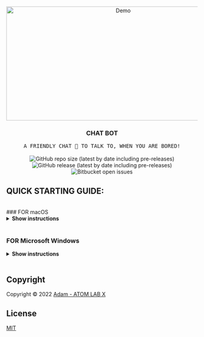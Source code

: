 <!-- PROJECT LOGO -->
<br />
<p align="center">
  <a href="https://github.com/AtomLabX/ChatBot_V1">
    <img src="https://github.com/AtomLabX/ChatBot_V1/blob/main/ref/Demo-gif.gif?raw=true" alt="Demo" width="600" height="300">
  </a>

  <h3 align="center">CHAT BOT</h3>

  <p align="center">
    <samp>A FRIENDLY CHAT 🤖 TO TALK TO, WHEN YOU ARE BORED!</samp>
    <br>
    <br>
        <img alt="GitHub repo size (latest by date including pre-releases)" src="https://img.shields.io/github/repo-size/atomlabx/ChatBot_V1?style=for-the-badge">
        <img alt="GitHub release (latest by date including pre-releases)" src="https://img.shields.io/github/v/release/atomlabx/ChatBot_V1?color=important&include_prereleases&label=version&style=for-the-badge">
        <img alt="Bitbucket open issues" src="https://img.shields.io/bitbucket/issues-raw/atomlabx/ChatBot_V1?style=for-the-badge">
    </p>
    

## QUICK STARTING GUIDE:
<br>
### FOR macOS
<details><summary><b>Show instructions</b></summary>

1. Open directory through Terminal.
2. Run the following command:

    Java ./src/ChatBot_V1.java

3. Enjoy

</details>

<br/>

### FOR Microsoft Windows 
<details><summary><b>Show instructions</b></summary>

1. Open a command prompt window to the directory of the program.

2. Enter:

    javac ChatBot_V1.java
    
Then press enter to compile.

3. Run the program using:
    
    java ChatBot_V1.java

4. Enjoy.

</details>
<br/>


<!-- CONTRIBUTING GUIDELINES -->

<!-- LICENSE -->
## Copyright

Copyright © 2022 [Adam - ATOM LAB X](https://AtomLabX.Dev)

## License

[MIT](https://github.com/AtomLabX/ChatBot_V1/blob/main/LICENSE)
